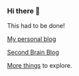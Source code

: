 ### Hi there 👋
This had to be done!

[My personal blog](https://shivangidas.github.io/blog/)

[Second Brain Blog](https://secondbrainblog.com/)

[More things](https://shivangidas.github.io/) to explore.


<!--
**shivangidas/shivangidas** is a ✨ _special_ ✨ repository because its `README.md` (this file) appears on your GitHub profile.

Here are some ideas to get you started:

- 🔭 I’m currently working on ...
- 🌱 I’m currently learning ...
- 👯 I’m looking to collaborate on ...
- 🤔 I’m looking for help with ...
- 💬 Ask me about ...
- 📫 How to reach me: ...
- 😄 Pronouns: ...
- ⚡ Fun fact: ...
-->
